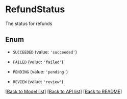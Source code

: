 # RefundStatus

The status for refunds

## Enum

* `SUCCEEDED` (value: `'succeeded'`)

* `FAILED` (value: `'failed'`)

* `PENDING` (value: `'pending'`)

* `REVIEW` (value: `'review'`)

[[Back to Model list]](../README.md#documentation-for-models) [[Back to API list]](../README.md#documentation-for-api-endpoints) [[Back to README]](../README.md)


